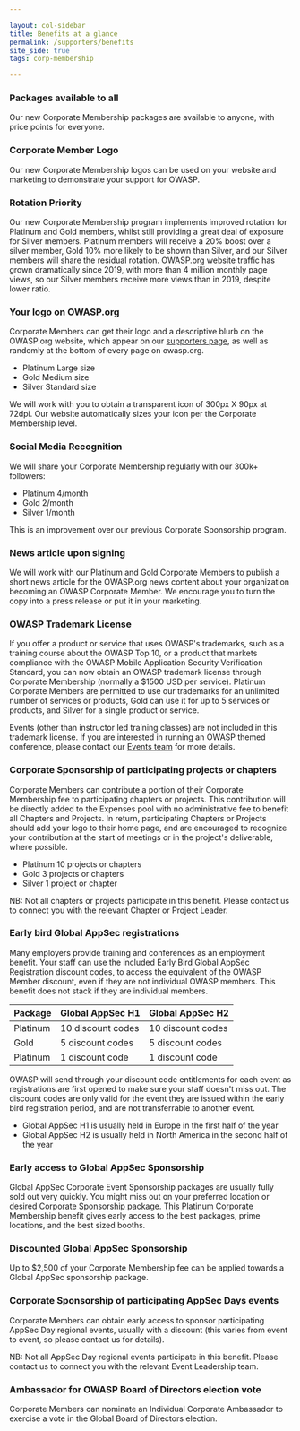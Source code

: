 ```yaml
---

layout: col-sidebar
title: Benefits at a glance
permalink: /supporters/benefits
site_side: true
tags: corp-membership

---
```


### Packages available to all

Our new Corporate Membership packages are available to anyone, with price points for everyone. 

### Corporate Member Logo

Our new Corporate Membership logos can be used on your website and marketing to demonstrate your support for OWASP. 

### Rotation Priority

Our new Corporate Membership program implements improved rotation for Platinum and Gold members, whilst still providing a great deal of exposure for Silver members. Platinum members will receive a 20% boost over a silver member, Gold 10% more likely to be shown than Silver, and our Silver members will share the residual rotation. OWASP.org website traffic has grown dramatically since 2019, with more than 4 million monthly page views, so our Silver members receive more views than in 2019, despite lower ratio.

### Your logo on OWASP.org

Corporate Members can get their logo and a descriptive blurb on the OWASP.org website, which appear on our [supporters page](/supporters/list), as well as randomly at the bottom of every page on owasp.org. 

- Platinum Large size
- Gold Medium size
- Silver Standard size

We will work with you to obtain a transparent icon of 300px X 90px at 72dpi. Our website automatically sizes your icon per the Corporate Membership level.

### Social Media Recognition

We will share your Corporate Membership regularly with our 300k+ followers:

- Platinum 4/month
- Gold 2/month
- Silver 1/month

This is an improvement over our previous Corporate Sponsorship program.

### News article upon signing

We will work with our Platinum and Gold Corporate Members to publish a short news article for the OWASP.org news content about your organization becoming an OWASP Corporate Member. We encourage you to turn the copy into a press release or put it in your marketing.

### OWASP Trademark License

If you offer a product or service that uses OWASP's trademarks, such as a training course about the OWASP Top 10, or a product that markets compliance with the OWASP Mobile Application Security Verification Standard, you can now obtain an OWASP trademark license through Corporate Membership (normally a $1500 USD per service). Platinum Corporate Members are permitted to use our trademarks for an unlimited number of services or products, Gold can use it for up to 5 services or products, and Silver for a single product or service.

Events (other than instructor led training classes) are not included in this trademark license. If you are interested in running an OWASP themed conference, please contact our [Events team](mailto:events@owasp.com) for more details.

### Corporate Sponsorship of participating projects or chapters

Corporate Members can contribute a portion of their Corporate Membership fee to participating chapters or projects. This contribution will be directly added to the Expenses pool with no administrative fee to benefit all Chapters and Projects. In return, participating Chapters or Projects should add your logo to their home page, and are encouraged to recognize your contribution at the start of meetings or in the project's deliverable, where possible.

- Platinum 10 projects or chapters
- Gold 3 projects or chapters
- Silver 1 project or chapter

NB: Not all chapters or projects participate in this benefit. Please contact us to connect you with the relevant Chapter or Project Leader.

### Early bird Global AppSec registrations

Many employers provide training and conferences as an employment benefit. Your staff can use the included Early Bird Global AppSec Registration discount codes, to access the equivalent of the OWASP Member discount, even if they are not individual OWASP members. This benefit does not stack if they are individual members.  

| Package | Global AppSec H1 | Global AppSec H2 | 
| -- | -- | -- | 
| Platinum | 10 discount codes | 10 discount codes |
| Gold | 5 discount codes | 5 discount codes |
| Platinum | 1 discount code | 1 discount code |

OWASP will send through your discount code entitlements for each event as registrations are first opened to make sure your staff doesn't miss out. The discount codes are only valid for the event they are issued within the early bird registration period, and are not transferrable to another event.

* Global AppSec H1 is usually held in Europe in the first half of the year
* Global AppSec H2 is usually held in North America in the second half of the year

### Early access to Global AppSec Sponsorship

Global AppSec Corporate Event Sponsorship packages are usually fully sold out very quickly. You might miss out on your preferred location or desired [Corporate Sponsorship package](/corporate-sponsorships). This Platinum Corporate Membership benefit gives early access to the best packages, prime locations, and the best sized booths. 

### Discounted Global AppSec Sponsorship

Up to $2,500 of your Corporate Membership fee can be applied towards a Global AppSec sponsorship package.

### Corporate Sponsorship of participating AppSec Days events

Corporate Members can obtain early access to sponsor participating AppSec Day regional events, usually with a discount (this varies from event to event, so please contact us for details). 

NB: Not all AppSec Day regional events participate in this benefit. Please contact us to connect you with the relevant Event Leadership team.

### Ambassador for OWASP Board of Directors election vote

Corporate Members can nominate an Individual Corporate Ambassador to exercise a vote in the Global Board of Directors election.

